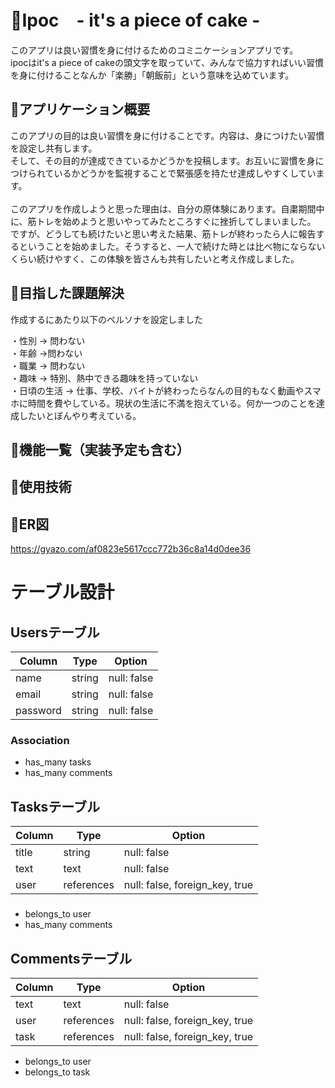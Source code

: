 # 💪Ipoc　- it's a piece of cake -

 このアプリは良い習慣を身に付けるためのコミニケーションアプリです。<br>
 ipocはit's a piece of cakeの頭文字を取っていて、みんなで協力すればいい習慣を身に付けることなんか「楽勝」「朝飯前」という意味を込めています。



## 💪アプリケーション概要

このアプリの目的は良い習慣を身に付けることです。内容は、身につけたい習慣を設定し共有します。<br>
そして、その目的が達成できているかどうかを投稿します。お互いに習慣を身につけられているかどうかを監視することで緊張感を持たせ達成しやすくしています。<br>
<br>
このアプリを作成しようと思った理由は、自分の原体験にあります。自粛期間中に、筋トレを始めようと思いやってみたところすぐに挫折してしまいました。<br>
ですが、どうしても続けたいと思い考えた結果、筋トレが終わったら人に報告するということを始めました。そうすると、一人で続けた時とは比べ物にならないくらい続けやすく、この体験を皆さんも共有したいと考え作成しました。

## 💪目指した課題解決

作成するにあたり以下のペルソナを設定しました

・性別 → 問わない<br>
・年齢 →問わない<br>
・職業 → 問わない<br>
・趣味 → 特別、熱中できる趣味を持っていない<br>
・日頃の生活 → 仕事、学校、バイトが終わったらなんの目的もなく動画やスマホに時間を費やしている。現状の生活に不満を抱えている。何か一つのことを達成したいとぼんやり考えている。<br>

## 💪機能一覧（実装予定も含む）

## 💪使用技術

## 💪ER図

https://gyazo.com/af0823e5617ccc772b36c8a14d0dee36


# テーブル設計

## Usersテーブル

| Column   | Type   | Option      |
| -------- | ------ | ----------- |
| name     | string | null: false |
| email    | string | null: false |
| password | string | null: false |

### Association

- has_many tasks
- has_many comments

## Tasksテーブル

| Column | Type       | Option                         |
| ------ | ---------- | ------------------------------ |
| title  | string     | null: false                    |
| text   | text       | null: false                    |
| user   | references | null: false, foreign_key, true |

###

- belongs_to user
- has_many comments

## Commentsテーブル

| Column | Type       | Option                         | 
| ------ | ---------- | ------------------------------ |
| text   | text       | null: false                    |
| user   | references | null: false, foreign_key, true |
| task   | references | null: false, foreign_key, true |

- belongs_to user
- belongs_to task

